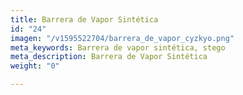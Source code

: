```yaml
---
title: Barrera de Vapor Sintética
id: "24"
imagen: "/v1595522704/barrera_de_vapor_cyzkyo.png"
meta_keywords: Barrera de vapor sintética, stego
meta_description: Barrera de Vapor Sintética
weight: "0"

---
```

## 